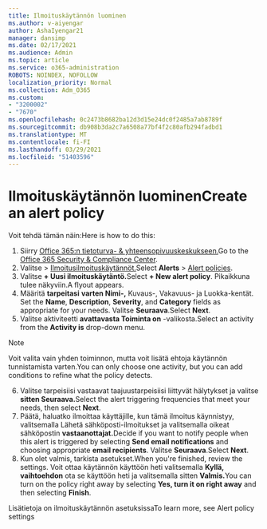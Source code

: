 ```yaml
---
title: Ilmoituskäytännön luominen
ms.author: v-aiyengar
author: AshaIyengar21
manager: dansimp
ms.date: 02/17/2021
ms.audience: Admin
ms.topic: article
ms.service: o365-administration
ROBOTS: NOINDEX, NOFOLLOW
localization_priority: Normal
ms.collection: Adm_O365
ms.custom:
- "3200002"
- "7670"
ms.openlocfilehash: 0c2473b8682ba12d3d15e24dc0f2485a7ab8789f
ms.sourcegitcommit: db908b3da2c7a6508a77bf4f2c80afb294fadbd1
ms.translationtype: MT
ms.contentlocale: fi-FI
ms.lasthandoff: 03/29/2021
ms.locfileid: "51403596"
---
```

# <a name="create-an-alert-policy"></a><span data-ttu-id="fb56f-102">Ilmoituskäytännön luominen</span><span class="sxs-lookup"><span data-stu-id="fb56f-102">Create an alert policy</span></span>

<span data-ttu-id="fb56f-103">Voit tehdä tämän näin:</span><span class="sxs-lookup"><span data-stu-id="fb56f-103">Here is how to do this:</span></span>

1. <span data-ttu-id="fb56f-104">Siirry [Office 365:n tietoturva- & yhteensopivuuskeskukseen.](https://go.microsoft.com/fwlink/p/?linkid=2077143)</span><span class="sxs-lookup"><span data-stu-id="fb56f-104">Go to the [Office 365 Security & Compliance Center](https://go.microsoft.com/fwlink/p/?linkid=2077143).</span></span>
1. <span data-ttu-id="fb56f-105">Valitse   >  [Ilmoitusilmoituskäytännöt.](https://go.microsoft.com/fwlink/?linkid=2103208)</span><span class="sxs-lookup"><span data-stu-id="fb56f-105">Select **Alerts** > [Alert policies](https://go.microsoft.com/fwlink/?linkid=2103208).</span></span>
1. <span data-ttu-id="fb56f-106">Valitse **+ Uusi ilmoituskäytäntö.**</span><span class="sxs-lookup"><span data-stu-id="fb56f-106">Select **+ New alert policy**.</span></span> <span data-ttu-id="fb56f-107">Pikaikkuna tulee näkyviin.</span><span class="sxs-lookup"><span data-stu-id="fb56f-107">A flyout appears.</span></span>
1. <span data-ttu-id="fb56f-108">Määritä **tarpeitasi** **varten Nimi-,** Kuvaus-, Vakavuus- ja Luokka-kentät. </span><span class="sxs-lookup"><span data-stu-id="fb56f-108">Set the **Name**, **Description**, **Severity**, and **Category** fields as appropriate for your needs.</span></span> <span data-ttu-id="fb56f-109">Valitse **Seuraava**.</span><span class="sxs-lookup"><span data-stu-id="fb56f-109">Select **Next**.</span></span>
1. <span data-ttu-id="fb56f-110">Valitse aktiviteetti **avattavasta Toiminta on** -valikosta.</span><span class="sxs-lookup"><span data-stu-id="fb56f-110">Select an activity from the **Activity is** drop-down menu.</span></span>
> [!NOTE]
>  <span data-ttu-id="fb56f-111">Voit valita vain yhden toiminnon, mutta voit lisätä ehtoja käytännön tunnistamista varten.</span><span class="sxs-lookup"><span data-stu-id="fb56f-111">You can only choose one activity, but you can add conditions to refine what the policy detects.</span></span>
6. <span data-ttu-id="fb56f-112">Valitse tarpeisiisi vastaavat taajuustarpeisiisi liittyvät hälytykset ja valitse **sitten Seuraava.**</span><span class="sxs-lookup"><span data-stu-id="fb56f-112">Select the alert triggering frequencies that meet your needs, then select **Next**.</span></span>
7. <span data-ttu-id="fb56f-113">Päätä, haluatko ilmoittaa käyttäjille, kun tämä ilmoitus  käynnistyy, valitsemalla Lähetä sähköposti-ilmoitukset ja valitsemalla oikeat sähköpostin **vastaanottajat.**</span><span class="sxs-lookup"><span data-stu-id="fb56f-113">Decide if you want to notify people when this alert is triggered by selecting **Send email notifications** and choosing appropriate **email recipients**.</span></span> <span data-ttu-id="fb56f-114">Valitse **Seuraava**.</span><span class="sxs-lookup"><span data-stu-id="fb56f-114">Select **Next**.</span></span>
8. <span data-ttu-id="fb56f-115">Kun olet valmis, tarkista asetukset.</span><span class="sxs-lookup"><span data-stu-id="fb56f-115">When you're finished, review the settings.</span></span> <span data-ttu-id="fb56f-116">Voit ottaa käytännön käyttöön heti valitsemalla **Kyllä, vaihtoehdon** ota se käyttöön heti ja valitsemalla sitten **Valmis.**</span><span class="sxs-lookup"><span data-stu-id="fb56f-116">You can turn on the policy right away by selecting **Yes, turn it on right away** and then selecting **Finish**.</span></span>

<span data-ttu-id="fb56f-117">Lisätietoja on ilmoituskäytännön asetuksissa</span><span class="sxs-lookup"><span data-stu-id="fb56f-117">To learn more, see Alert policy settings</span></span>

